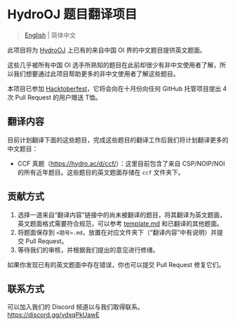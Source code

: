 # HydroOJ 题目翻译项目

>   [English](README.md) | 简体中文

此项目将为 [HydroOJ](https://hydro.ac/) 上已有的来自中国 OI 界的中文题目提供英文题面。

这些几乎被所有中国 OI 选手所熟知的题目在此前却很少有非中文使用者了解，所以我们想要通过此项目帮助更多的非中文使用者了解这些题目。

本项目已参加 [Hacktoberfest](https://hacktoberfest.digitalocean.com/)，它将会向在十月份向任何 GitHub 托管项目提出 4 次 Pull Request 的用户赠送 T恤。

## 翻译内容

目前计划翻译下面的这些题目，完成这些题目的翻译工作后我们将计划翻译更多的中文题目：

- CCF 真题（<https://hydro.ac/d/ccf/>）：这里目前包含了来自 CSP/NOIP/NOI 的所有近年题目。这些题目的英文题面存储在 `ccf` 文件夹下。

## 贡献方式

1. 选择一道来自“翻译内容”链接中的尚未被翻译的题目，将其翻译为英文题面，英文题面格式需要符合规范，可以参考 [template.md](https://github.com/HydroOJ/Problem-Translation/blob/main/template.md) 和已翻译的其他题面。
2. 将题面保存到 `<题号>.md`，放置在对应文件夹下（“翻译内容”中有说明）并提交 Pull Request。
3. 等待我们的审核，并根据我们提出的意见进行修缮。

如果你发现已有的英文题面中存在错误，你也可以提交 Pull Request 修复它们。

## 联系方式

可以加入我们的 Discord 频道以与我们取得联系。<https://discord.gg/vdxqPkUawE>

